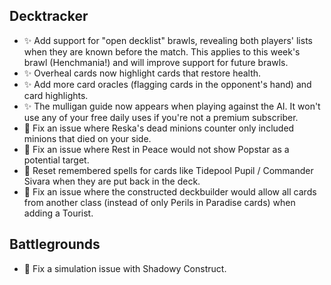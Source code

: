 ## Decktracker

-   ✨ Add support for "open decklist" brawls, revealing both players' lists when they are known before the match. This applies to this week's brawl (Henchmania!) and will improve support for future brawls.
-   ✨ Overheal cards now highlight cards that restore health.
-   ✨ Add more card oracles (flagging cards in the opponent's hand) and card highlights.
-   ✨ The mulligan guide now appears when playing against the AI. It won't use any of your free daily uses if you're not a premium subscriber.
-   🐞 Fix an issue where Reska's dead minions counter only included minions that died on your side.
-   🐞 Fix an issue where Rest in Peace would not show Popstar as a potential target.
-   🐞 Reset remembered spells for cards like Tidepool Pupil / Commander Sivara when they are put back in the deck.
-   🐞 Fix an issue where the constructed deckbuilder would allow all cards from another class (instead of only Perils in Paradise cards) when adding a Tourist.

## Battlegrounds

-   🐞 Fix a simulation issue with Shadowy Construct.

